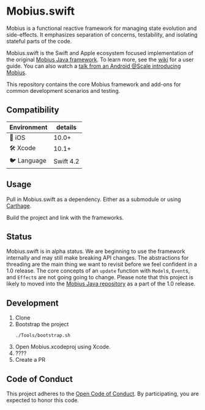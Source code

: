 # Mobius.swift
Mobius is a functional reactive framework for managing state evolution and side-effects. It
emphasizes separation of concerns, testability, and isolating stateful parts of the code.

Mobius.swift is the Swift and Apple ecosystem focused implementation of the original
[Mobius Java framework](https://github.com/spotify/mobius). To learn more, see the [wiki](/../../wiki) for a user guide. You can also watch a [talk from an Android @Scale introducing Mobius](https://www.facebook.com/atscaleevents/videos/2025571921049235/).

This repository contains the core Mobius framework and add-ons for common development scenarios and testing.

## Compatibility
| Environment | details     |
| ----------- |-------------|
| 📱 iOS      | 10.0+      |
| 🛠 Xcode    | 10.1+       |
| 🐦 Language | Swift 4.2  |

## Usage
Pull in Mobius.swift as a dependency. Either as a submodule or using [Carthage](https://github.com/Carthage/Carthage).

Build the project and link with the frameworks.

## Status

Mobius.swift is in alpha status. We are beginning to use the framework internally and may still make breaking API changes. The abstractions for threading are the main thing we want to revisit before we feel confident in a 1.0 release. The core concepts of an `update` function with `Model`s, `Event`s, and `Effect`s are not going going to change. Please note that this project is likely to moved into the [Mobius Java repository](https://github.com/spotify/mobius) as a part of the 1.0 release.

## Development
1. Clone
1. Bootstrap the project
   ```shell
   ./Tools/bootstrap.sh
   ```
1. Open Mobius.xcodeproj using Xcode.
1. ????
1. Create a PR

## Code of Conduct

This project adheres to the [Open Code of Conduct][code-of-conduct]. By participating, you are expected to honor this code.

[code-of-conduct]: https://github.com/spotify/code-of-conduct/blob/master/code-of-conduct.md
